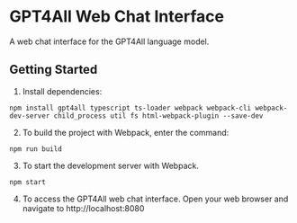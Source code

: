 # GPT4All Web Chat Interface

A web chat interface for the GPT4All language model.

## Getting Started

1. Install dependencies:
```
npm install gpt4all typescript ts-loader webpack webpack-cli webpack-dev-server child_process util fs html-webpack-plugin --save-dev
```

2. To build the project with Webpack, enter the command:
```
npm run build
```

3. To start the development server with Webpack.
```
npm start
``` 

4. To access the GPT4All web chat interface. Open your web browser and navigate to http://localhost:8080 
